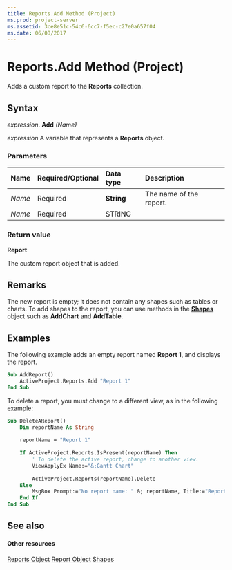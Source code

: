 ```yaml
---
title: Reports.Add Method (Project)
ms.prod: project-server
ms.assetid: 3ce8e51c-54c6-6cc7-f5ec-c27e0a657f04
ms.date: 06/08/2017
---
```



# Reports.Add Method (Project)
Adds a custom report to the **Reports** collection.

## Syntax

 _expression_. **Add** _(Name)_

 _expression_ A variable that represents a **Reports** object.


### Parameters



|**Name**|**Required/Optional**|**Data type**|**Description**|
|:-----|:-----|:-----|:-----|
| _Name_|Required|**String**|The name of the report.|
| _Name_|Required|STRING||

### Return value

 **Report**

The custom report object that is added.


## Remarks

The new report is empty; it does not contain any shapes such as tables or charts. To add shapes to the report, you can use methods in the **[Shapes](shapes-object-project.md)** object such as **AddChart** and **AddTable**.


## Examples

The following example adds an empty report named **Report 1**, and displays the report.


```vb
Sub AddReport()
    ActiveProject.Reports.Add "Report 1"
End Sub
```

To delete a report, you must change to a different view, as in the following example:




```vb
Sub DeleteAReport()
    Dim reportName As String
    
    reportName = "Report 1"
    
    If ActiveProject.Reports.IsPresent(reportName) Then
        ' To delete the active report, change to another view.
        ViewApplyEx Name:="&;Gantt Chart"
        
        ActiveProject.Reports(reportName).Delete
    Else
        MsgBox Prompt:="No report name: " &; reportName, Title:="Report delete error"
    End If
End Sub
```


## See also


#### Other resources


[Reports Object](reports-object-project.md)
[Report Object](report-object-project.md)
[Shapes](shapes-object-project.md)
